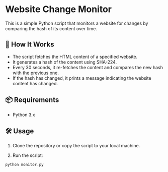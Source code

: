 # Website Change Monitor

This is a simple Python script that monitors a website for changes by comparing the hash of its content over time.

## 🧠 How It Works

- The script fetches the HTML content of a specified website.
- It generates a hash of the content using SHA-224.
- Every 30 seconds, it re-fetches the content and compares the new hash with the previous one.
- If the hash has changed, it prints a message indicating the website content has changed.

## 📦 Requirements

- Python 3.x

## 🛠️ Usage

1. Clone the repository or copy the script to your local machine.

2. Run the script:

```bash
python monitor.py
